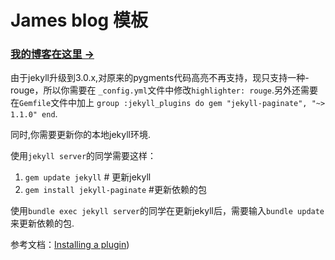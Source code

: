 # James blog 模板

### [我的博客在这里 &rarr;](http://blog.juzi89.com)

由于jekyll升级到3.0.x,对原来的pygments代码高亮不再支持，现只支持一种-rouge，所以你需要在 `_config.yml`文件中修改`highlighter: rouge`.另外还需要在`Gemfile`文件中加上
``
group :jekyll_plugins do
 gem "jekyll-paginate", "~> 1.1.0"
 end
    ``.

同时,你需要更新你的本地jekyll环境.

使用`jekyll server`的同学需要这样：

1. `gem update jekyll` # 更新jekyll
2. `gem install jekyll-paginate` #更新依赖的包

使用`bundle exec jekyll server`的同学在更新jekyll后，需要输入`bundle update`来更新依赖的包.

参考文档：[Installing a plugin](http://jekyllrb.com/docs/plugins/))

